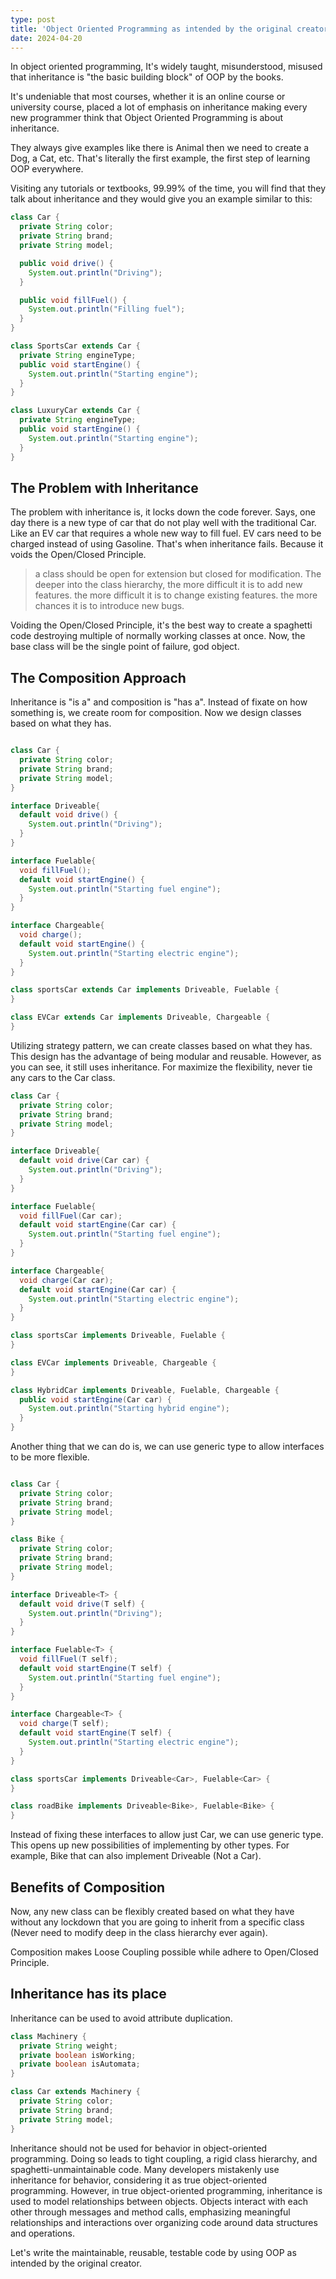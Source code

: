 ```yaml
---
type: post
title: 'Object Oriented Programming as intended by the original creator, Alan Kay'
date: 2024-04-20
---
```


In object oriented programming, It's widely taught, misunderstood, misused that inheritance is "the basic building block" of OOP by the books.

It's undeniable that most courses, whether it is an online course or university course, placed a lot of emphasis on inheritance making every new programmer think that Object Oriented Programming is about inheritance.

They always give examples like there is Animal then we need to create a Dog, a Cat, etc. That's literally the first example, the first step of learning OOP everywhere.

Visiting any tutorials or textbooks, 99.99% of the time, you will find that they talk about inheritance and they would give you an example similar to this:

```java
class Car {
  private String color;
  private String brand;
  private String model;

  public void drive() {
    System.out.println("Driving");
  }

  public void fillFuel() {
    System.out.println("Filling fuel");
  }
}

class SportsCar extends Car {
  private String engineType;
  public void startEngine() {
    System.out.println("Starting engine");
  }
}

class LuxuryCar extends Car {
  private String engineType;
  public void startEngine() {
    System.out.println("Starting engine");
  }
}
```

## The Problem with Inheritance

The problem with inheritance is, it locks down the code forever. Says, one day there is a new type of car that do not play well with the traditional Car. Like an EV car that requires a whole new way to fill fuel. EV cars need to be charged instead of using Gasoline. That's when inheritance fails. Because it voids the Open/Closed Principle.

> a class should be open for extension but closed for modification.
> The deeper into the class hierarchy,
> the more difficult it is to add new features.
> the more difficult it is to change existing features.
> the more chances it is to introduce new bugs.

Voiding the Open/Closed Principle, it's the best way to create a spaghetti code destroying multiple of normally working classes at once. Now, the base class will be the single point of failure, god object.

## The Composition Approach

Inheritance is "is a" and composition is "has a". Instead of fixate on how something is, we create room for composition. Now we design classes based on what they has.

```java

class Car {
  private String color;
  private String brand;
  private String model;
}

interface Driveable{
  default void drive() {
    System.out.println("Driving");
  }
}

interface Fuelable{
  void fillFuel();
  default void startEngine() {
    System.out.println("Starting fuel engine");
  }
}

interface Chargeable{
  void charge();
  default void startEngine() {
    System.out.println("Starting electric engine");
  }
}

class sportsCar extends Car implements Driveable, Fuelable {
}

class EVCar extends Car implements Driveable, Chargeable {
}

```

Utilizing strategy pattern, we can create classes based on what they has. This design has the advantage of being modular and reusable.
However, as you can see, it still uses inheritance.
For maximize the flexibility, never tie any cars to the Car class.

```java
class Car {
  private String color;
  private String brand;
  private String model;
}

interface Driveable{
  default void drive(Car car) {
    System.out.println("Driving");
  }
}

interface Fuelable{
  void fillFuel(Car car);
  default void startEngine(Car car) {
    System.out.println("Starting fuel engine");
  }
}

interface Chargeable{
  void charge(Car car);
  default void startEngine(Car car) {
    System.out.println("Starting electric engine");
  }
}

class sportsCar implements Driveable, Fuelable {
}

class EVCar implements Driveable, Chargeable {
}

class HybridCar implements Driveable, Fuelable, Chargeable {
  public void startEngine(Car car) {
    System.out.println("Starting hybrid engine");
  }
}

```

Another thing that we can do is, we can use generic type to allow interfaces to be more flexible. 

```java

class Car {
  private String color;
  private String brand;
  private String model;
}

class Bike {
  private String color;
  private String brand;
  private String model;
}

interface Driveable<T> {
  default void drive(T self) {
    System.out.println("Driving");
  }
}

interface Fuelable<T> {
  void fillFuel(T self);
  default void startEngine(T self) {
    System.out.println("Starting fuel engine");
  }
}

interface Chargeable<T> {
  void charge(T self);
  default void startEngine(T self) {
    System.out.println("Starting electric engine");
  }
}

class sportsCar implements Driveable<Car>, Fuelable<Car> {
}

class roadBike implements Driveable<Bike>, Fuelable<Bike> {
}

```

Instead of fixing these interfaces to allow just Car, we can use generic type. This opens up new possibilities of implementing by other types. For example, Bike that can also implement Driveable (Not a Car).

## Benefits of Composition

Now, any new class can be flexibly created based on what they have without any lockdown that you are going to inherit from a specific class (Never need to modify deep in the class hierarchy ever again).

Composition makes Loose Coupling possible while adhere to Open/Closed Principle.

## Inheritance has its place

Inheritance can be used to avoid attribute duplication.

```java
class Machinery {
  private String weight;
  private boolean isWorking; 
  private boolean isAutomata;
}

class Car extends Machinery {
  private String color;
  private String brand;
  private String model;
}
```

Inheritance should not be used for behavior in object-oriented programming. Doing so leads to tight coupling, a rigid class hierarchy, and spaghetti-unmaintainable code. Many developers mistakenly use inheritance for behavior, considering it as true object-oriented programming. However, in true object-oriented programming, inheritance is used to model relationships between objects. Objects interact with each other through messages and method calls, emphasizing meaningful relationships and interactions over organizing code around data structures and operations.

Let's write the maintainable, reusable, testable code by using OOP as intended by the original creator.
